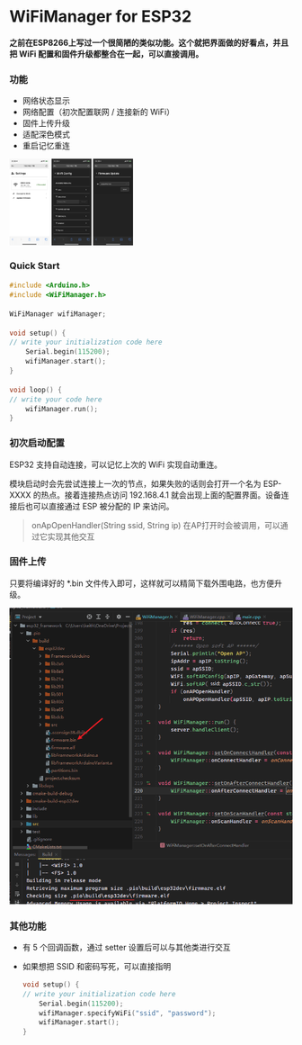 # WiFiManager for ESP32

**之前在ESP8266上写过一个很简陋的类似功能。这个就把界面做的好看点，并且把 WiFi 配置和固件升级都整合在一起，可以直接调用。**

### 功能
- 网络状态显示
- 网络配置（初次配置联网 / 连接新的 WiFi）
- 固件上传升级
- 适配深色模式
- 重启记忆重连

<img src="https://raw.githubusercontent.com/HongDing97/imgs/main/20210509003650.jpg" style="zoom:15%;" />
<img src="https://raw.githubusercontent.com/HongDing97/imgs/main/20210509003534.png" style="zoom:15%;" />
<img src="https://raw.githubusercontent.com/HongDing97/imgs/main/20210509003544.png" style="zoom:15%;" />

### Quick Start
```cpp
#include <Arduino.h>
#include <WiFiManager.h>

WiFiManager wifiManager;

void setup() {
// write your initialization code here    
    Serial.begin(115200);
    wifiManager.start();
}

void loop() {
// write your code here
    wifiManager.run();
}
```

### 初次启动配置

ESP32 支持自动连接，可以记忆上次的 WiFi 实现自动重连。

模块启动时会先尝试连接上一次的节点，如果失败的话则会打开一个名为 ESP-XXXX 的热点。接着连接热点访问 192.168.4.1 就会出现上面的配置界面。设备连接后也可以直接通过 ESP 被分配的 IP 来访问。

> onApOpenHandler(String ssid, String ip)  在AP打开时会被调用，可以通过它实现其他交互

### 固件上传

只要将编译好的 *.bin 文件传入即可，这样就可以精简下载外围电路，也方便升级。

![](https://raw.githubusercontent.com/HongDing97/imgs/main/20210509005623.png)

### 其他功能

- 有 5 个回调函数，通过 setter 设置后可以与其他类进行交互

- 如果想把 SSID 和密码写死，可以直接指明

  ```cpp
  void setup() {
  // write your initialization code here
      Serial.begin(115200);
      wifiManager.specifyWiFi("ssid", "password");
      wifiManager.start();
  }
  ```

  
